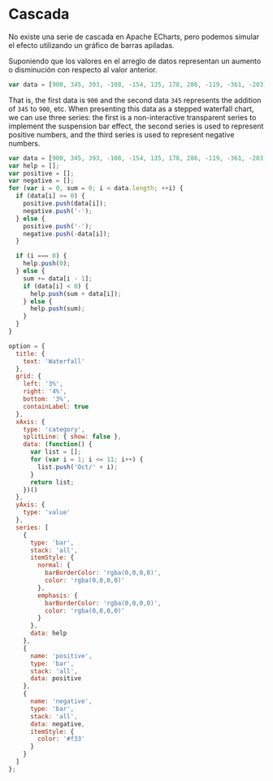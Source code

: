# Cascada

No existe una serie de cascada en Apache ECharts, pero podemos simular el efecto utilizando un gráfico de barras apiladas.

Suponiendo que los valores en el arreglo de datos representan un aumento o disminución con respecto al valor anterior.

```js
var data = [900, 345, 393, -108, -154, 135, 178, 286, -119, -361, -203];
```

That is, the first data is `900` and the second data `345` represents the addition of `345` to `900`, etc. When presenting this data as a stepped waterfall chart, we can use three series: the first is a non-interactive transparent series to implement the suspension bar effect, the second series is used to represent positive numbers, and the third series is used to represent negative numbers.

```js live
var data = [900, 345, 393, -108, -154, 135, 178, 286, -119, -361, -203];
var help = [];
var positive = [];
var negative = [];
for (var i = 0, sum = 0; i < data.length; ++i) {
  if (data[i] >= 0) {
    positive.push(data[i]);
    negative.push('-');
  } else {
    positive.push('-');
    negative.push(-data[i]);
  }

  if (i === 0) {
    help.push(0);
  } else {
    sum += data[i - 1];
    if (data[i] < 0) {
      help.push(sum + data[i]);
    } else {
      help.push(sum);
    }
  }
}

option = {
  title: {
    text: 'Waterfall'
  },
  grid: {
    left: '3%',
    right: '4%',
    bottom: '3%',
    containLabel: true
  },
  xAxis: {
    type: 'category',
    splitLine: { show: false },
    data: (function() {
      var list = [];
      for (var i = 1; i <= 11; i++) {
        list.push('Oct/' + i);
      }
      return list;
    })()
  },
  yAxis: {
    type: 'value'
  },
  series: [
    {
      type: 'bar',
      stack: 'all',
      itemStyle: {
        normal: {
          barBorderColor: 'rgba(0,0,0,0)',
          color: 'rgba(0,0,0,0)'
        },
        emphasis: {
          barBorderColor: 'rgba(0,0,0,0)',
          color: 'rgba(0,0,0,0)'
        }
      },
      data: help
    },
    {
      name: 'positive',
      type: 'bar',
      stack: 'all',
      data: positive
    },
    {
      name: 'negative',
      type: 'bar',
      stack: 'all',
      data: negative,
      itemStyle: {
        color: '#f33'
      }
    }
  ]
};
```
